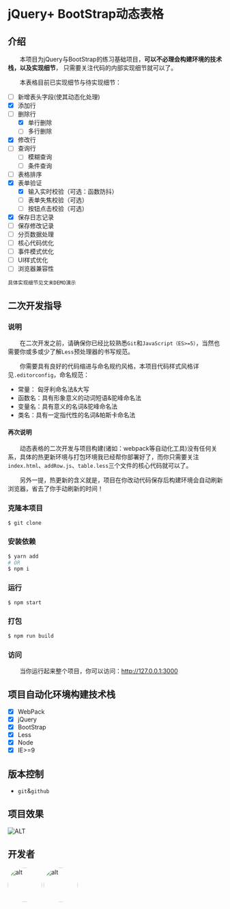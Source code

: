 # jQuery+ BootStrap动态表格

## 介绍

&emsp;&emsp;本项目为jQuery与BootStrap的练习基础项目，**可以不必理会构建环境的技术栈，以及实现细节**，
只需要关注代码的内部实现细节就可以了。

&emsp;&emsp;本表格目前已实现细节与待实现细节：
  - [ ] 新增表头字段(使其动态化处理)
  - [x] 添加行
  - [ ] 删除行
    - [X] 单行删除
    - [ ] 多行删除
  - [x] 修改行
  - [ ] 查询行
    - [ ] 模糊查询
    - [ ] 条件查询
  - [ ] 表格排序
  - [x] 表单验证
     - [x] 输入实时校验（可选：函数防抖）
     - [ ] 表单失焦校验（可选）
     - [ ] 按钮点击校验（可选）
  - [x] 保存日志记录
  - [ ] 保存修改记录
  - [ ] 分页数据处理
  - [ ] 核心代码优化
  - [ ] 事件模式优化
  - [ ] UI样式优化
  - [ ] 浏览器兼容性
  
  `具体实现细节见文末DEMO演示`
  
## 二次开发指导

### 说明

&emsp;&emsp;在二次开发之前，请确保你已经比较熟悉`Git`和`JavaScript（ES>=5）`，当然也需要你或多或少了解`Less`预处理器的书写规范。

&emsp;&emsp;你需要具有良好的代码缩进与命名规约风格，本项目代码样式风格详见`.editorconfig`，命名规范：
- 常量： 匈牙利命名法&大写
- 函数名：具有形象意义的动词短语&驼峰命名法
- 变量名：具有意义的名词&驼峰命名法
- 类名：具有一定指代性的名词&帕斯卡命名法

#### 再次说明

&emsp;&emsp;动态表格的二次开发与项目构建(诸如：webpack等自动化工具)没有任何关系，具体的热更新环境与打包环境我已经帮你部署好了，而你只需要关注`index.html`、`addRow.js`、`table.less`三个文件的核心代码就可以了。

&emsp;&emsp;另外一提，热更新的含义就是，项目在你改动代码保存后构建环境会自动刷新浏览器，省去了你手动刷新的时间！

### 克隆本项目

```bash
$ git clone 
```

### 安装依赖

```bash
$ yarn add
# OR
$ npm i
```

### 运行

```bash
$ npm start
```

### 打包

```bash
$ npm run build
```
### 访问

&emsp;&emsp;当你运行起来整个项目，你可以访问：http://127.0.0.1:3000 

## 项目自动化环境构建技术栈

- [x] WebPack
- [x] jQuery
- [x] BootStrap
- [x] Less
- [x] Node
- [x] IE>=9

## 版本控制

- `git`&`github`

## 项目效果

![ALT]()

## 开发者

<img src="https://avatars2.githubusercontent.com/u/39019913?s=460&v=4" style="border-radius: 50%;" width="80px" height="80px" alt="alt" />
<img src="https://avatars2.githubusercontent.com/u/39019913?s=460&v=4" style="border-radius: 50%;" width="80px" height="80px" alt="alt" />






